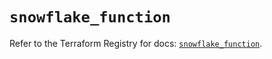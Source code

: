 # `snowflake_function`

Refer to the Terraform Registry for docs: [`snowflake_function`](https://registry.terraform.io/providers/snowflake-labs/snowflake/0.97.0/docs/resources/function).
